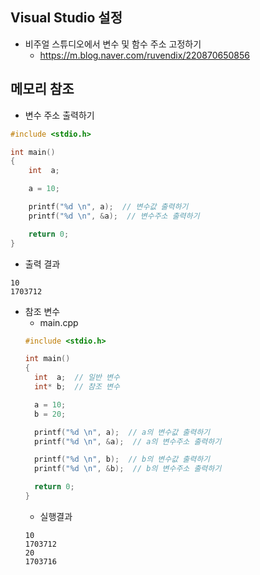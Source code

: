 ## Visual Studio 설정
- 비주얼 스튜디오에서 변수 및 함수 주소 고정하기
  - https://m.blog.naver.com/ruvendix/220870650856

## 메모리 참조
* 변수 주소 출력하기
```c++
#include <stdio.h>

int main()
{
	int  a;

	a = 10;

	printf("%d \n", a);  // 변수값 출력하기
	printf("%d \n", &a);  // 변수주소 출력하기

	return 0;
}
```
  - 출력 결과
  ```console
  10
  1703712
  ```
* 참조 변수
  - main.cpp
  ```c++
  #include <stdio.h>

  int main()
  {
    int  a;  // 일반 변수
    int* b;  // 참조 변수

    a = 10;
    b = 20;

    printf("%d \n", a);  // a의 변수값 출력하기
    printf("%d \n", &a);  // a의 변수주소 출력하기

    printf("%d \n", b);  // b의 변수값 출력하기
    printf("%d \n", &b);  // b의 변수주소 출력하기

    return 0;
  }
  ```
  - 실행결과
  ```console
  10
  1703712
  20
  1703716
  ```
